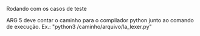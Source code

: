 Rodando com os casos de teste

ARG 5 deve contar o caminho para o compilador python junto ao comando de execução. Ex.: "python3 /caminho/arquivo/la_lexer.py"
